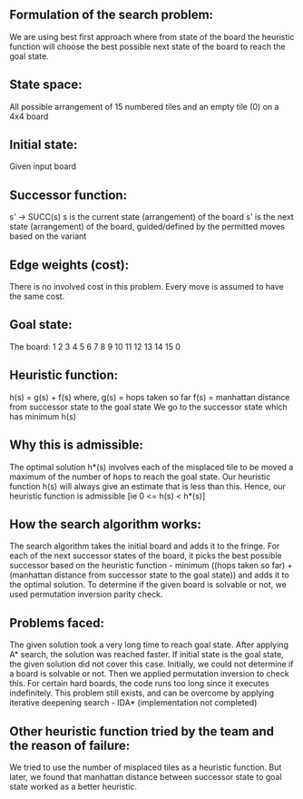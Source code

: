 
## Formulation of the search problem:
We are using best first approach where from state of the board the heuristic function will choose the best possible next state of the board to reach the goal state.

## State space: 
All possible arrangement of 15 numbered tiles and an empty tile (0) on a 4x4 board

## Initial state: 
Given input board

## Successor function:
s' -> SUCC(s)
s is the current state (arrangement) of the board
s' is the next state (arrangement) of the board, guided/defined by the permitted moves based on the variant

## Edge weights (cost):
There is no involved cost in this problem. Every move is assumed to have the same cost.

## Goal state:
The board:
1 2 3 4
5 6 7 8
9 10 11 12
13 14 15 0

## Heuristic function:
h(s) = g(s) + f(s) where,
g(s) = hops taken so far 
f(s) = manhattan distance from successor state to the goal state
We go to the successor state which has minimum h(s)

## Why this is admissible:
The optimal solution h*(s) involves each of the misplaced tile to be moved a maximum of the number of hops to reach the goal state. Our heuristic function h(s) will always give an estimate that is less than this. Hence, our heuristic function is admissible [ie 0 <= h(s) < h*(s)]

## How the search algorithm works:
The search algorithm takes the initial board and adds it to the fringe. For each of the next successor states of the board, it picks the best possible successor based on the heuristic function - minimum ((hops taken so far) + (manhattan distance from successor state to the goal state)) and adds it to the optimal solution. To determine if the given board is solvable or not, we used permutation inversion parity check.

## Problems faced:
The given solution took a very long time to reach goal state. After applying A* search, the solution was reached faster. 
If initial state is the goal state, the given solution did not cover this case. 
Initially, we could not determine if a board is solvable or not. Then we applied permutation inversion to check this.
For certain hard boards, the code runs too long since it executes indefinitely. This problem still exists, and can be overcome by applying iterative deepening search - IDA* (implementation not completed)

## Other heuristic function tried by the team and the reason of failure:
We tried to use the number of misplaced tiles as a heuristic function. But later, we found that manhattan distance between successor state to goal state worked as a better heuristic.

